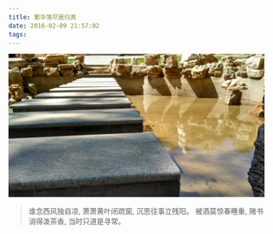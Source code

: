 ```yaml
---
title: 繁华落尽是归真
date: 2016-02-09 21:57:02
tags:
---
```

![log](fanhualuojin/4444.jpg)
> 谁念西风独自凉, 萧萧黄叶闭疏窗, 沉思往事立残阳。
被酒莫惊春睡重, 赌书消得泼茶香, 当时只道是寻常。

